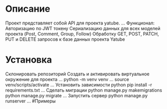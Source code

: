 # Описание

Проект представляет собой API для проекта yatube.
...
Функционал:
Авторизацию по JWT токену
Сериализацию данных для всех моделей проекта (Post, Comment, Group, Follow)
Обработку GET, POST, PATCH, PUT и DELETE запросов к базе данных проекта Yatube

# Установка

Склонировать репозиторий
Создать и активировать виртуальное окружение для проекта
...
python -m venv venv
...
source venv/scripts/activate
...
Установить зависимости
python pip install -r requirements.txt
...
Сделать миграции
python manage.py makemigrations
python manage.py migrate
...
Запустить сервер
python manage.py runserver
...
#Примеры
